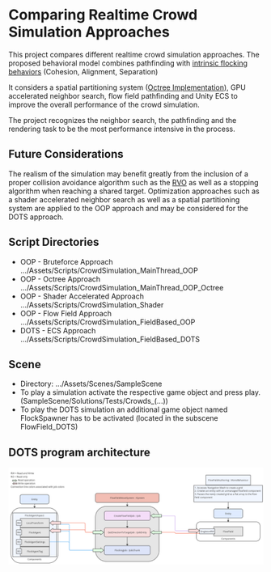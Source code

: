 # Comparing Realtime Crowd Simulation Approaches
 
This project compares different realtime crowd simulation approaches. The proposed behavioral model combines pathfinding with  [intrinsic flocking behaviors](https://doi.org/10.1145/37402.37406) (Cohesion, Alignment, Separation)

It considers a spatial partitioning system ([Octree Implementation](https://github.com/Nition/UnityOctree)), GPU accelerated neighbor search, flow field pathfinding and Unity ECS to improve the overall performance of the crowd simulation.

The project recognizes the neighbor search, the pathfinding and the rendering task to be the most performance intensive in the process.

## Future Considerations

The realism of the simulation may benefit greatly from the inclusion of a proper collision avoidance algorithm such as the [RVO](https://doi.org/10.1109/ROBOT.2008.4543489) as well as a stopping algorithm when reaching a shared target.
Optimization approaches such as a shader accelerated neighbor search as well as a spatial partitioning system are applied to the OOP approach and may be considered for the DOTS approach.

## Script Directories

- OOP - Bruteforce Approach         .../Assets/Scripts/CrowdSimulation_MainThread_OOP
- OOP - Octree Approach             .../Assets/Scripts/CrowdSimulation_MainThread_OOP_Octree
- OOP - Shader Accelerated Approach .../Assets/Scripts/CrowdSimulation_Shader
- OOP - Flow Field Approach         .../Assets/Scripts/CrowdSimulation_FieldBased_OOP
- DOTS - ECS Approach               .../Assets/Scripts/CrowdSimulation_FieldBased_DOTS

## Scene

- Directory: .../Assets/Scenes/SampleScene
- To play a simulation activate the respective game object and press play. (SampleScene/Solutions/Tests/Crowds_(...))
- To play the DOTS simulation an additional game object named FlockSpawner has to be activated (located in the subscene FlowField_DOTS) 

## DOTS program architecture

![alt text](https://github.com/YassineBoutaouas/CrowdSimulation/blob/main/ProgramArchitecture.png?raw=true)
